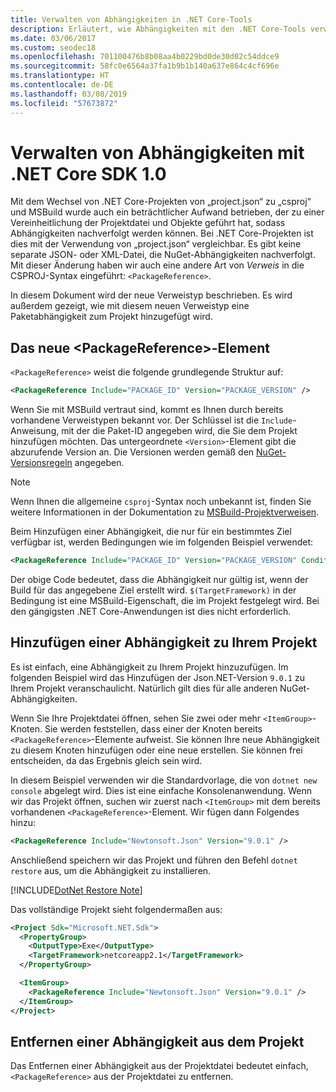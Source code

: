 ```yaml
---
title: Verwalten von Abhängigkeiten in .NET Core-Tools
description: Erläutert, wie Abhängigkeiten mit den .NET Core-Tools verwaltet werden können.
ms.date: 03/06/2017
ms.custom: seodec18
ms.openlocfilehash: 701100476b8b08aa4b0229bd0de30d02c54ddce9
ms.sourcegitcommit: 58fc0e6564a37fa1b9b1b140a637e864c4cf696e
ms.translationtype: HT
ms.contentlocale: de-DE
ms.lasthandoff: 03/08/2019
ms.locfileid: "57673872"
---
```

# <a name="managing-dependencies-with-net-core-sdk-10"></a>Verwalten von Abhängigkeiten mit .NET Core SDK 1.0

Mit dem Wechsel von .NET Core-Projekten von „project.json“ zu „csproj“ und MSBuild wurde auch ein beträchtlicher Aufwand betrieben, der zu einer Vereinheitlichung der Projektdatei und Objekte geführt hat, sodass Abhängigkeiten nachverfolgt werden können. Bei .NET Core-Projekten ist dies mit der Verwendung von „project.json“ vergleichbar. Es gibt keine separate JSON- oder XML-Datei, die NuGet-Abhängigkeiten nachverfolgt. Mit dieser Änderung haben wir auch eine andere Art von *Verweis* in die CSPROJ-Syntax eingeführt: `<PackageReference>`. 

In diesem Dokument wird der neue Verweistyp beschrieben. Es wird außerdem gezeigt, wie mit diesem neuen Verweistyp eine Paketabhängigkeit zum Projekt hinzugefügt wird. 

## <a name="the-new-packagereference-element"></a>Das neue \<PackageReference>-Element
`<PackageReference>` weist die folgende grundlegende Struktur auf:

```xml
<PackageReference Include="PACKAGE_ID" Version="PACKAGE_VERSION" />
```

Wenn Sie mit MSBuild vertraut sind, kommt es Ihnen durch bereits vorhandene Verweistypen bekannt vor. Der Schlüssel ist die `Include`-Anweisung, mit der die Paket-ID angegeben wird, die Sie dem Projekt hinzufügen möchten. Das untergeordnete `<Version>`-Element gibt die abzurufende Version an. Die Versionen werden gemäß den [NuGet-Versionsregeln](/nuget/create-packages/dependency-versions#version-ranges) angegeben.

> [!NOTE]
> Wenn Ihnen die allgemeine `csproj`-Syntax noch unbekannt ist, finden Sie weitere Informationen in der Dokumentation zu [MSBuild-Projektverweisen](/visualstudio/msbuild/msbuild-project-file-schema-reference).  

Beim Hinzufügen einer Abhängigkeit, die nur für ein bestimmtes Ziel verfügbar ist, werden Bedingungen wie im folgenden Beispiel verwendet:

```xml
<PackageReference Include="PACKAGE_ID" Version="PACKAGE_VERSION" Condition="'$(TargetFramework)' == 'netcoreapp2.1'" />
```

Der obige Code bedeutet, dass die Abhängigkeit nur gültig ist, wenn der Build für das angegebene Ziel erstellt wird. `$(TargetFramework)` in der Bedingung ist eine MSBuild-Eigenschaft, die im Projekt festgelegt wird. Bei den gängigsten .NET Core-Anwendungen ist dies nicht erforderlich. 

## <a name="adding-a-dependency-to-your-project"></a>Hinzufügen einer Abhängigkeit zu Ihrem Projekt
Es ist einfach, eine Abhängigkeit zu Ihrem Projekt hinzuzufügen. Im folgenden Beispiel wird das Hinzufügen der Json.NET-Version `9.0.1` zu Ihrem Projekt veranschaulicht. Natürlich gilt dies für alle anderen NuGet-Abhängigkeiten. 

Wenn Sie Ihre Projektdatei öffnen, sehen Sie zwei oder mehr `<ItemGroup>`-Knoten. Sie werden feststellen, dass einer der Knoten bereits `<PackageReference>`-Elemente aufweist. Sie können Ihre neue Abhängigkeit zu diesem Knoten hinzufügen oder eine neue erstellen. Sie können frei entscheiden, da das Ergebnis gleich sein wird. 

In diesem Beispiel verwenden wir die Standardvorlage, die von `dotnet new console` abgelegt wird. Dies ist eine einfache Konsolenanwendung. Wenn wir das Projekt öffnen, suchen wir zuerst nach `<ItemGroup>` mit dem bereits vorhandenen `<PackageReference>`-Element. Wir fügen dann Folgendes hinzu:

```xml
<PackageReference Include="Newtonsoft.Json" Version="9.0.1" />
```
Anschließend speichern wir das Projekt und führen den Befehl `dotnet restore` aus, um die Abhängigkeit zu installieren. 

[!INCLUDE[DotNet Restore Note](~/includes/dotnet-restore-note.md)]

Das vollständige Projekt sieht folgendermaßen aus:

```xml
<Project Sdk="Microsoft.NET.Sdk">
  <PropertyGroup>
    <OutputType>Exe</OutputType>
    <TargetFramework>netcoreapp2.1</TargetFramework>
  </PropertyGroup>

  <ItemGroup>
    <PackageReference Include="Newtonsoft.Json" Version="9.0.1" />
  </ItemGroup>
</Project>
```

## <a name="removing-a-dependency-from-the-project"></a>Entfernen einer Abhängigkeit aus dem Projekt
Das Entfernen einer Abhängigkeit aus der Projektdatei bedeutet einfach, `<PackageReference>` aus der Projektdatei zu entfernen.

